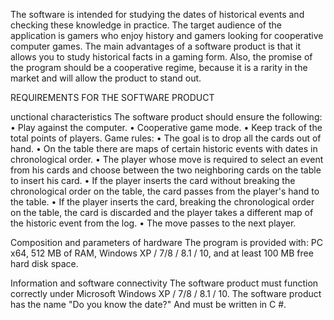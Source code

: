 The software is intended for studying the dates of historical events and checking these knowledge in practice.
The target audience of the application is gamers who enjoy history and gamers looking for cooperative computer games. The main advantages of a software product is that it allows you to study historical facts in a gaming form. Also, the promise of the program should be a cooperative regime, because it is a rarity in the market and will allow the product to stand out.

REQUIREMENTS FOR THE SOFTWARE PRODUCT

unctional characteristics
The software product should ensure the following:
• Play against the computer.
• Cooperative game mode.
• Keep track of the total points of players.
Game rules:
• The goal is to drop all the cards out of hand.
• On the table there are maps of certain historic events with dates in chronological order.
• The player whose move is required to select an event from his cards and choose between the two neighboring cards on the table to insert his card.
• If the player inserts the card without breaking the chronological order on the table, the card passes from the player's hand to the table.
• If the player inserts the card, breaking the chronological order on the table, the card is discarded and the player takes a different map of the historic event from the log.
• The move passes to the next player.

Composition and parameters of hardware
The program is provided with: PC x64, 512 MB of RAM, Windows XP / 7/8 / 8.1 / 10, and at least 100 MB free hard disk space.

Information and software connectivity
The software product must function correctly under Microsoft Windows XP / 7/8 / 8.1 / 10. The software product has the name "Do you know the date?" And must be written in C #.
